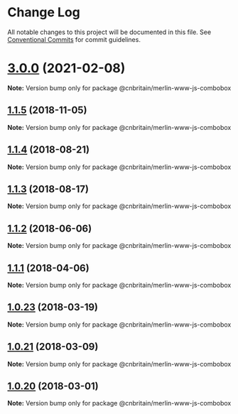 # Change Log

All notable changes to this project will be documented in this file.
See [Conventional Commits](https://conventionalcommits.org) for commit guidelines.

# [3.0.0](https://github.com/cnduk/merlin-www-components/compare/@cnbritain/merlin-www-js-combobox@3.0.0-alpha.1...@cnbritain/merlin-www-js-combobox@3.0.0) (2021-02-08)

**Note:** Version bump only for package @cnbritain/merlin-www-js-combobox





<a name="1.1.5"></a>
## [1.1.5](https://github.com/cnduk/merlin-www-components/compare/@cnbritain/merlin-www-js-combobox@1.1.4...@cnbritain/merlin-www-js-combobox@1.1.5) (2018-11-05)




**Note:** Version bump only for package @cnbritain/merlin-www-js-combobox

<a name="1.1.4"></a>
## [1.1.4](https://github.com/cnduk/merlin-www-components/compare/@cnbritain/merlin-www-js-combobox@1.1.3...@cnbritain/merlin-www-js-combobox@1.1.4) (2018-08-21)




**Note:** Version bump only for package @cnbritain/merlin-www-js-combobox

<a name="1.1.3"></a>
## [1.1.3](https://github.com/cnduk/merlin-www-components/compare/@cnbritain/merlin-www-js-combobox@1.1.2...@cnbritain/merlin-www-js-combobox@1.1.3) (2018-08-17)




**Note:** Version bump only for package @cnbritain/merlin-www-js-combobox

<a name="1.1.2"></a>
## [1.1.2](https://github.com/cnduk/merlin-www-components/compare/@cnbritain/merlin-www-js-combobox@1.1.1...@cnbritain/merlin-www-js-combobox@1.1.2) (2018-06-06)




**Note:** Version bump only for package @cnbritain/merlin-www-js-combobox

<a name="1.1.1"></a>
## [1.1.1](https://github.com/cnduk/merlin-www-components/compare/@cnbritain/merlin-www-js-combobox@1.1.0...@cnbritain/merlin-www-js-combobox@1.1.1) (2018-04-06)




**Note:** Version bump only for package @cnbritain/merlin-www-js-combobox

<a name="1.0.23"></a>
## [1.0.23](https://github.com/cnduk/merlin-www-components/compare/@cnbritain/merlin-www-js-combobox@1.0.22...@cnbritain/merlin-www-js-combobox@1.0.23) (2018-03-19)




**Note:** Version bump only for package @cnbritain/merlin-www-js-combobox

<a name="1.0.21"></a>
## [1.0.21](https://github.com/cnduk/merlin-www-components/compare/@cnbritain/merlin-www-js-combobox@1.0.20...@cnbritain/merlin-www-js-combobox@1.0.21) (2018-03-09)




**Note:** Version bump only for package @cnbritain/merlin-www-js-combobox

<a name="1.0.20"></a>
## [1.0.20](https://github.com/cnduk/merlin-www-components/compare/@cnbritain/merlin-www-js-combobox@1.0.19...@cnbritain/merlin-www-js-combobox@1.0.20) (2018-03-01)




**Note:** Version bump only for package @cnbritain/merlin-www-js-combobox
